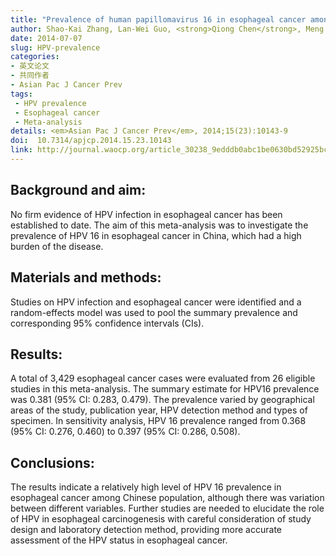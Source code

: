 ```yaml
---
title: "Prevalence of human papillomavirus 16 in esophageal cancer among the Chinese population: a systematic review and meta-analysis"
author: Shao-Kai Zhang, Lan-Wei Guo, <strong>Qiong Chen</strong>, Meng Zhang, Shu-Zheng Liu, Pei-Liang Quan, Jian-Bang Lu, Xi-Bin Sun
date: 2014-07-07
slug: HPV-prevalence
categories: 
- 英文论文
- 共同作者
- Asian Pac J Cancer Prev
tags:
 - HPV prevalence
 - Esophageal cancer
 - Meta-analysis
details: <em>Asian Pac J Cancer Prev</em>, 2014;15(23):10143-9
doi:  10.7314/apjcp.2014.15.23.10143
link: http://journal.waocp.org/article_30238_9edddb0abc1be0630bd52925bc2bc51a.pdf
---
```


## Background and aim: 
No firm evidence of HPV infection in esophageal cancer has been established to date. The aim of this meta-analysis was to investigate the prevalence of HPV 16 in esophageal cancer in China, which had a high burden of the disease.

## Materials and methods: 
Studies on HPV infection and esophageal cancer were identified and a random-effects model was used to pool the summary prevalence and corresponding 95% confidence intervals (CIs).

## Results: 
A total of 3,429 esophageal cancer cases were evaluated from 26 eligible studies in this meta-analysis. The summary estimate for HPV16 prevalence was 0.381 (95% CI: 0.283, 0.479). The prevalence varied by geographical areas of the study, publication year, HPV detection method and types of specimen. In sensitivity analysis, HPV 16 prevalence ranged from 0.368 (95% CI: 0.276, 0.460) to 0.397 (95% CI: 0.286, 0.508).

## Conclusions: 
The results indicate a relatively high level of HPV 16 prevalence in esophageal cancer among Chinese population, although there was variation between different variables. Further studies are needed to elucidate the role of HPV in esophageal carcinogenesis with careful consideration of study design and laboratory detection method, providing more accurate assessment of the HPV status in esophageal cancer.
